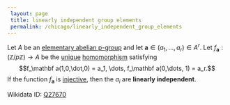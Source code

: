 ```yaml
---
 layout: page
 title: linearly independent group elements
 permalink: /chicago/linearly_independent_group_elements
---
```

Let $A$ be an [elementary abelian p-group](https://mathgloss.github.io/MathGloss/elementary_abelian_p-group) and let $\mathbf a\in(a_1,\dots,a_r)\in A^r$. Let $f_\mathbf a:(\mathbb Z/p\mathbb Z)\to A$ be the [unique](https://mathgloss.github.io/MathGloss/classifications_of_group_homomorphisms_Z_mod_nZ_to_G) [homomorphism](https://mathgloss.github.io/MathGloss/group_homomorphism) satisfying $$f_\mathbf a(1,0,\dot,0) = a_1, \dots, f_\mathbf a(0,\dots, 1) = a_r.$$ If the function $f_\mathbf a$ is [injective](https://mathgloss.github.io/MathGloss/injective), then the $a_i$ are **linearly independent**.

Wikidata ID: [Q27670](https://www.wikidata.org/wiki/Q27670)